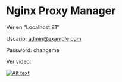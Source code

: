 # Nginx Proxy Manager

Ver en "Localhost:81"

Usuario:    admin@example.com

Password: changeme


Ver vídeo:

[![Alt text](https://img.youtube.com/vi/2IkGH1SURfE/0.jpg)](https://www.youtube.com/watch?v=2IkGH1SURfE)
